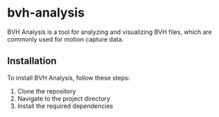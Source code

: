 # bvh-analysis

BVH Analysis is a tool for analyzing and visualizing BVH files, which are commonly used for motion capture data.

## Installation
To install BVH Analysis, follow these steps:

1. Clone the repository
2. Navigate to the project directory
3. Install the required dependencies